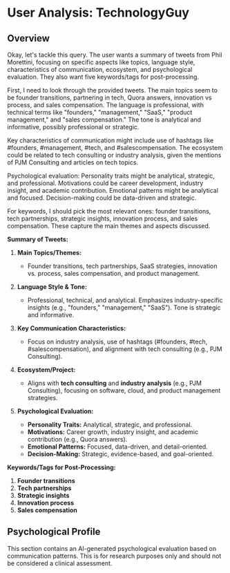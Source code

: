 # User Analysis: TechnologyGuy

## Overview

<think>
Okay, let's tackle this query. The user wants a summary of tweets from Phil Morettini, focusing on specific aspects like topics, language style, characteristics of communication, ecosystem, and psychological evaluation. They also want five keywords/tags for post-processing.

First, I need to look through the provided tweets. The main topics seem to be founder transitions, partnering in tech, Quora answers, innovation vs process, and sales compensation. The language is professional, with technical terms like "founders," "management," "SaaS," "product management," and "sales compensation." The tone is analytical and informative, possibly professional or strategic.

Key characteristics of communication might include use of hashtags like #founders, #management, #tech, and #salescompensation. The ecosystem could be related to tech consulting or industry analysis, given the mentions of PJM Consulting and articles on tech topics.

Psychological evaluation: Personality traits might be analytical, strategic, and professional. Motivations could be career development, industry insight, and academic contribution. Emotional patterns might be analytical and focused. Decision-making could be data-driven and strategic.

For keywords, I should pick the most relevant ones: founder transitions, tech partnerships, strategic insights, innovation process, and sales compensation. These capture the main themes and aspects discussed.
</think>

**Summary of Tweets:**  
1. **Main Topics/Themes:**  
   - Founder transitions, tech partnerships, SaaS strategies, innovation vs. process, sales compensation, and product management.  

2. **Language Style & Tone:**  
   - Professional, technical, and analytical. Emphasizes industry-specific insights (e.g., "founders," "management," "SaaS"). Tone is strategic and informative.  

3. **Key Communication Characteristics:**  
   - Focus on industry analysis, use of hashtags (#founders, #tech, #salescompensation), and alignment with tech consulting (e.g., PJM Consulting).  

4. **Ecosystem/Project:**  
   - Aligns with **tech consulting** and **industry analysis** (e.g., PJM Consulting), focusing on software, cloud, and product management strategies.  

5. **Psychological Evaluation:**  
   - **Personality Traits:** Analytical, strategic, and professional.  
   - **Motivations:** Career growth, industry insight, and academic contribution (e.g., Quora answers).  
   - **Emotional Patterns:** Focused, data-driven, and detail-oriented.  
   - **Decision-Making:** Strategic, evidence-based, and goal-oriented.  

**Keywords/Tags for Post-Processing:**  
1. **Founder transitions**  
2. **Tech partnerships**  
3. **Strategic insights**  
4. **Innovation process**  
5. **Sales compensation**

## Psychological Profile

This section contains an AI-generated psychological evaluation based on communication patterns. This is for research purposes only and should not be considered a clinical assessment.